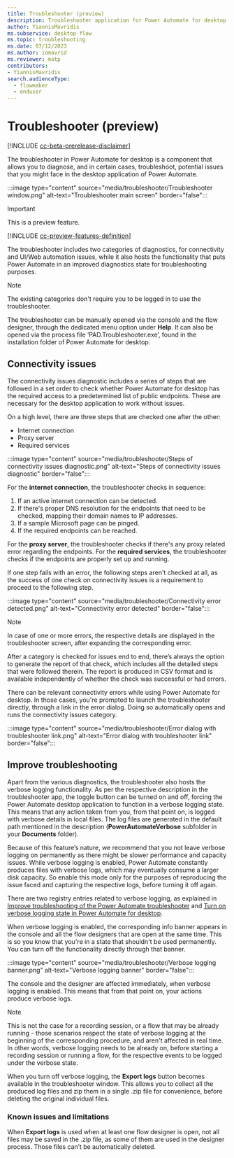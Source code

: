 ```yaml
---
title: Troubleshooter (preview)
description: Troubleshooter application for Power Automate for desktop.
author: YiannisMavridis
ms.subservice: desktop-flow
ms.topic: troubleshooting
ms.date: 07/12/2023
ms.author: iomavrid
ms.reviewer: matp
contributors:
- YiannisMavridis
search.audienceType: 
  - flowmaker
  - enduser
---
```


# Troubleshooter (preview)

[!INCLUDE [cc-beta-prerelease-disclaimer](actions-reference/includes/cc-beta-prerelease-disclaimer.md)]

The troubleshooter in Power Automate for desktop is a component that allows you to diagnose, and in certain cases, troubleshoot, potential issues that you might face in the desktop application of Power Automate.

:::image type="content" source="media/troubleshooter/Troubleshooter window.png" alt-text="Troubleshooter main screen" border="false":::

> [!IMPORTANT]
> This is a preview feature.
> 
> [!INCLUDE [cc-preview-features-definition](../includes/cc-preview-features-definition.md)]

The troubleshooter includes two categories of diagnostics, for connectivity and UI/Web automation issues, while it also hosts the functionality that puts Power Automate in an improved diagnostics state for troubleshooting purposes.

>[!NOTE]
>The existing categories don't require you to be logged in to use the troubleshooter.

The troubleshooter can be manually opened via the console and the flow designer, through the dedicated menu option under **Help**. It can also be opened via the process file ‘PAD.Troubleshooter.exe’, found in the installation folder of Power Automate for desktop.

<!-- :::image type="content" source="media/troubleshooter/Troubleshooter option under Help menu.png" alt-text="Troubleshooter option under Help menu" border="false":::  -->

## Connectivity issues

The connectivity issues diagnostic includes a series of steps that are followed in a set order to check whether Power Automate for desktop has the required access to a predetermined list of public endpoints. These are necessary for the desktop application to work without issues.

On a high level, there are three steps that are checked one after the other:

* Internet connection
* Proxy server
* Required services

:::image type="content" source="media/troubleshooter/Steps of connectivity issues diagnostic.png" alt-text="Steps of connectivity issues diagnostic" border="false":::

For the **internet connection**, the troubleshooter checks in sequence:

1. If an active internet connection can be detected.
2. If there's proper DNS resolution for the endpoints that need to be checked, mapping their domain names to IP addresses.
3. If a sample Microsoft page can be pinged.
4. If the required endpoints can be reached.

For the **proxy server**, the troubleshooter checks if there's any proxy related error regarding the endpoints. For the **required services**, the troubleshooter checks if the endpoints are properly set up and running.

If one step fails with an error, the following steps aren't checked at all, as the success of one check on connectivity issues is a requirement to proceed to the following step.

:::image type="content" source="media/troubleshooter/Connectivity error detected.png" alt-text="Connectivity error detected" border="false":::

> [!NOTE]
> In case of one or more errors, the respective details are displayed in the troubleshooter screen, after expanding the corresponding error.

After a category is checked for issues end to end, there’s always the option to generate the report of that check, which includes all the detailed steps that were followed therein. The report is produced in CSV format and is available independently of whether the check was successful or had errors.

Τhere can be relevant connectivity errors while using Power Automate for desktop. In those cases, you're prompted to launch the troubleshooter directly, through a link in the error dialog. Doing so automatically opens and runs the connectivity issues category.

:::image type="content" source="media/troubleshooter/Error dialog with troubleshooter link.png" alt-text="Error dialog with troubleshooter link" border="false":::

## Improve troubleshooting

Apart from the various diagnostics, the troubleshooter also hosts the verbose logging functionality. As per the respective description in the troubleshooter app, the toggle button can be turned on and off, forcing the Power Automate desktop application to function in a verbose logging state. This means that any action taken from you, from that point on, is logged with verbose details in local files. The log files are generated in the default path mentioned in the description (**PowerAutomateVerbose** subfolder in your **Documents** folder).

Because of this feature’s nature, we recommend that you not leave verbose logging on permanently as there might be slower performance and capacity issues. While verbose logging is enabled, Power Automate constantly produces files with verbose logs, which may eventually consume a larger disk capacity. So enable this mode only for the purposes of reproducing the issue faced and capturing the respective logs, before turning it off again.

There are two registry entries related to verbose logging, as explained in [Improve troubleshooting of the Power Automate troubleshooter](governance.md#improve-troubleshooting-of-the-power-automate-troubleshooter) and [Turn on verbose logging state in Power Automate for desktop](governance.md#turn-on-verbose-logging-state-in-power-automate-for-desktop).

When verbose logging is enabled, the corresponding info banner appears in the console and all the flow designers that are open at the same time. This is so you know that you're in a state that shouldn't be used permanently. You can turn off the functionality directly through that banner.

:::image type="content" source="media/troubleshooter/Verbose logging banner.png" alt-text="Verbose logging banner" border="false":::

The console and the designer are affected immediately, when verbose logging is enabled. This means that from that point on, your actions produce verbose logs.

> [!NOTE]
> This is not the case for a recording session, or a flow that may be already running - those scenarios respect the state of verbose logging at the beginning of the corresponding procedure, and aren't affected in real time.
In other words, verbose logging needs to be already on, before starting a recording session or running a flow, for the respective events to be logged under the verbose state.

When you turn off verbose logging, the **Export logs** button becomes available in the troubleshooter window. This allows you to collect all the produced log files and zip them in a single .zip file for convenience, before deleting the original individual files.

### Known issues and limitations

When **Export logs** is used when at least one flow designer is open, not all files may be saved in the .zip file, as some of them are used in the designer process. Those files can’t be automatically deleted.
